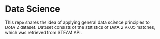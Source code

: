 # Data Science

This repo shares the idea of applying general data science principles to DotA 2 dataset.
Dataset consists of the statistics of DotA 2 v7.05 matches, which was retrieved from STEAM API.
